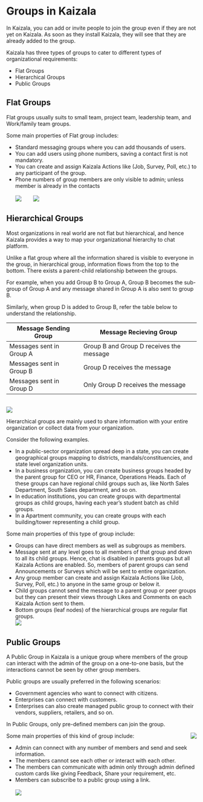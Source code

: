 # Groups in Kaizala
In Kaizala, you can add or invite people to join the group even if they are not yet on Kaizala. As soon as they install Kaizala, they will see that they are already added to the group. 

Kaizala has three types of groups to cater to different types of organizational requirements:
- Flat Groups
- Hierarchical Groups
- Public Groups

## **Flat Groups**

Flat groups usually suits to small team, project team, leadership team, and Work/family team groups. 

Some main properties of Flat group includes:

- Standard messaging groups where you can add thousands of users.
- You can add users using phone numbers, saving a contact first is not mandatory.
- You can create and assign Kaizala Actions like (Job, Survey, Poll, etc.) to any participant of the group. 
- Phone numbers of group members are only visible to admin; unless member is already in the contacts <br/>
<br/>![](Images/Groups_NothZoneSales.png)&nbsp;&nbsp;&nbsp;&nbsp;&nbsp;&nbsp;&nbsp; ![](Images/Groups_NothZoneSales2.png)

## **Hierarchical Groups**

Most organizations in real world are not flat but hierarchical, and hence Kaizala provides a way to map your organizational hierarchy to chat platform.

Unlike a flat group where all the information shared is visible to everyone in the group, in hierarchical group, information flows from the top to the bottom. There exists a parent-child relationship between the groups. 

For example, when you add Group B to Group A, Group B becomes the sub-group of Group A and any message shared in Group A is also sent to group B. 

Similarly, when group D is added to Group B, refer the table below to understand the relationship.

|Message Sending Group|Message Recieving Group|
|--------|--------|
|Messages sent in Group A|Group B and Group D receives the message|
|Messages sent in Group B|Group D receives the message|
|Messages sent in Group D|Only Group D receives the message|

<br/> ![](Images/Hierarchical1.png)

Hierarchical groups are mainly used to share information with your entire organization or collect data from your organization. 

Consider the following examples.

- In a public-sector organization spread deep in a state, you can create geographical groups mapping to districts, mandals/constituencies, and state level organization units.
-	In a business organization, you can create business groups headed by the parent group for CEO or HR, Finance, Operations Heads. Each of these groups can have regional child groups such as, like North Sales Department, South Sales department, and so on.
-	In education institutions, you can create groups with departmental groups as child groups, having each year’s student batch as child groups.
-	In a Apartment community, you can create groups with each building/tower representing a child group.

Some main properties of this type of group include: 
- Groups can have direct members as well as subgroups as members.
- Message sent at any level goes to all members of that group and down to all its child groups. Hence, chat is disabled in parents groups but all Kaizala Actions are enabled. So, members of parent groups can send Announcements or Surveys which will be sent to entire organization.
- Any group member can create and assign Kaizala Actions like (Job, Survey, Poll, etc.) to anyone in the same group or below it.
- Child groups cannot send the message to a parent group or peer groups but they can present their views through Likes and Comments on each Kaizala Action sent to them.
- Bottom groups (leaf nodes) of the hierarchical groups are regular flat groups.
<br/> ![](Images/Hierarchical2.PNG)

## **Public Groups** 

A Public Group in Kaizala is a unique group where members of the group can interact with the admin of the group on a one-to-one basis, but the interactions cannot be seen by other group members. 

Public groups are usually preferred in the following scenarios:

- Government agencies who want to connect with citizens.
- Enterprises can connect with customers.
- Enterprises can also create managed public group to connect with their vendors, suppliers, retailers, and so on.

In Public Groups, only pre-defined members can join the group.

Some main properties of this kind of group include: <img align="right" src="Images/Public1.PNG">

- Admin can connect with any number of members and send and seek information.
- The members cannot see each other or interact with each other.
- The members can communicate with admin only through admin defined custom cards like giving Feedback, Share your requirement, etc.
- Members can subscribe to a public group using a link.
<br/> <br/> 
![](Images/Public4.PNG)

